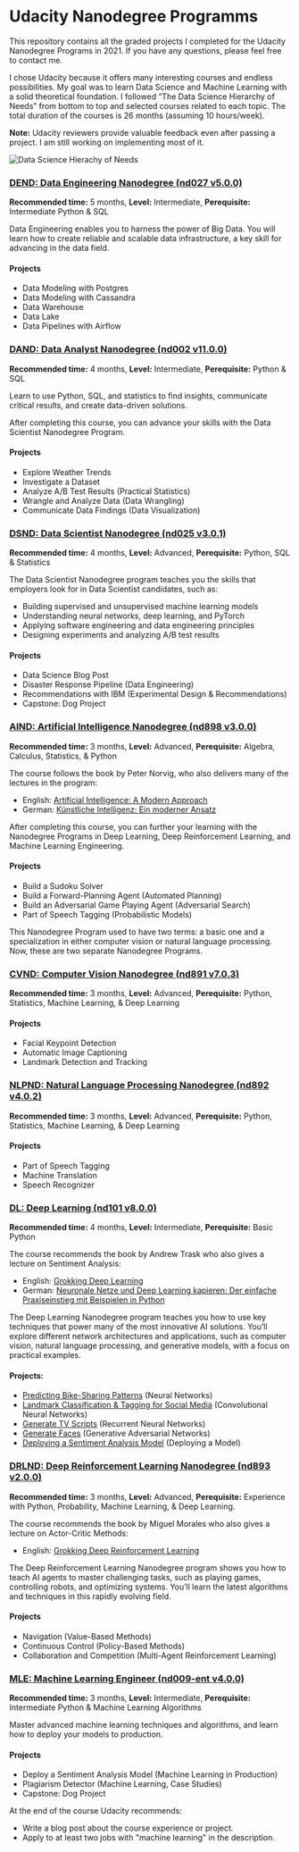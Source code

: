 # Udacity Nanodegree Programms

This repository contains all the graded projects I completed for the Udacity Nanodegree Programs in 2021. If you have any questions, please feel free to contact me.

I chose Udacity because it offers many interesting courses and endless possibilities. My goal was to learn Data Science and Machine Learning with a solid theoretical foundation. I followed “The Data Science Hierarchy of Needs” from bottom to top and selected courses related to each topic. The total duration of the courses is 26 months (assuming 10 hours/week).

__Note:__ Udacity reviewers provide valuable feedback even after passing a project. I am still working on implementing most of it.

![Data Science Hierachy of Needs](/images/hierachy.png)

### [DEND: Data Engineering Nanodegree (nd027 v5.0.0)](DEND)
__Recommended time:__ 5 months, __Level:__ Intermediate, __Perequisite:__ Intermediate Python & SQL

Data Engineering enables you to harness the power of Big Data. You will learn how to create reliable and scalable data infrastructure, a key skill for advancing in the data field.

#### Projects
- Data Modeling with Postgres
- Data Modeling with Cassandra
- Data Warehouse
- Data Lake
- Data Pipelines with Airflow

### [DAND: Data Analyst Nanodegree (nd002 v11.0.0)](DAND)
__Recommended time:__ 4 months, __Level:__ Intermediate, __Perequisite:__ Python & SQL

Learn to use Python, SQL, and statistics to find insights, communicate critical results, and create data-driven solutions. 

After completing this course, you can advance your skills with the Data Scientist Nanodegree Program.

#### Projects
- Explore Weather Trends
- Investigate a Dataset
- Analyze A/B Test Results (Practical Statistics)
- Wrangle and Analyze Data (Data Wrangling)
- Communicate Data Findings (Data Visualization)

### [DSND: Data Scientist Nanodegree (nd025 v3.0.1)](DSND)
__Recommended time:__ 4 months, __Level:__ Advanced, __Perequisite:__ Python, SQL & Statistics

The Data Scientist Nanodegree program teaches you the skills that employers look for in Data Scientist candidates, such as:
* Building supervised and unsupervised machine learning models
* Understanding neural networks, deep learning, and PyTorch
* Applying software engineering and data engineering principles
* Designing experiments and analyzing A/B test results

#### Projects
- Data Science Blog Post
- Disaster Response Pipeline (Data Engineering)
- Recommendations with IBM (Experimental Design & Recommendations)
- Capstone: Dog Project

### [AIND: Artificial Intelligence Nanodegree (nd898 v3.0.0)](AIND)
__Recommended time:__ 3 months, __Level:__ Advanced, __Perequisite:__ Algebra, Calculus, Statistics, & Python

The course follows the book by Peter Norvig, who also delivers many of the lectures in the program:
* English: [Artificial Intelligence: A Modern Approach](https://amzn.to/3x9zn09)
* German: [Künstliche Intelligenz: Ein moderner Ansatz](https://amzn.to/3jaDqVx)

After completing this course, you can further your learning with the Nanodegree Programs in Deep Learning, Deep Reinforcement Learning, and Machine Learning Engineering.

#### Projects
- Build a Sudoku Solver
- Build a Forward-Planning Agent (Automated Planning)
- Build an Adversarial Game Playing Agent (Adversarial Search)
- Part of Speech Tagging (Probabilistic Models)

This Nanodegree Program used to have two terms: a basic one and a specialization in either computer vision or natural language processing. Now, these are two separate Nanodegree Programs.

### [CVND: Computer Vision Nanodegree  (nd891 v7.0.3)](CVND)
__Recommended time:__ 3 months, __Level:__ Advanced, __Perequisite:__ Python, Statistics, Machine Learning, & Deep Learning

#### Projects
* Facial Keypoint Detection
* Automatic Image Captioning
* Landmark Detection and Tracking

### [NLPND: Natural Language Processing Nanodegree (nd892 v4.0.2)](NLPND)
__Recommended time:__ 3 months, __Level:__ Advanced, __Perequisite:__ Python, Statistics, Machine Learning, & Deep Learning

#### Projects
* Part of Speech Tagging
* Machine Translation
* Speech Recognizer

### [DL: Deep Learning (nd101 v8.0.0)](DL)
__Recommended time:__ 4 months, __Level:__ Intermediate, __Perequisite:__ Basic Python

The course recommends the book by Andrew Trask who also gives a lecture on Sentiment Analysis:
* English: [Grokking Deep Learning](https://amzn.to/3qqyD3R)
* German: [Neuronale Netze und Deep Learning kapieren: Der einfache Praxiseinstieg mit Beispielen in Python](https://amzn.to/3jf0Clt)

The Deep Learning Nanodegree program teaches you how to use key techniques that power many of the most innovative AI solutions. You’ll explore different network architectures and applications, such as computer vision, natural language processing, and generative models, with a focus on practical examples.

#### Projects:
* [Predicting Bike-Sharing Patterns](DL/Predicting%20Bike-Sharing%20Patterns) (Neural Networks)
* [Landmark Classification & Tagging for Social Media](DL/Landmark%20Classification%20%26%20Tagging%20for%20Social%20Media) (Convolutional Neural Networks)
* [Generate TV Scripts](DL/Generate%20TV%20Scripts) (Recurrent Neural Networks)
* [Generate Faces](DL/Generate%20Faces) (Generative Adversarial Networks)
* [Deploying a Sentiment Analysis Model](DL/Deploying%20a%20Sentiment%20Analysis%20Model) (Deploying a Model)

### [DRLND: Deep Reinforcement Learning Nanodegree (nd893 v2.0.0)](DRLND)
__Recommended time:__ 3 months, __Level:__ Advanced, __Perequisite:__ Experience with Python, Probability, Machine Learning, & Deep Learning.

The course recommends the book by Miguel Morales who also gives a lecture on Actor-Critic Methods:
* English: [Grokking Deep Reinforcement Learning](https://amzn.to/3A0gEWD)

The Deep Reinforcement Learning Nanodegree program shows you how to teach AI agents to master challenging tasks, such as playing games, controlling robots, and optimizing systems. You’ll learn the latest algorithms and techniques in this rapidly evolving field.

#### Projects
* Navigation (Value-Based Methods)
* Continuous Control (Policy-Based Methods)
* Collaboration and Competition (Multi-Agent Reinforcement Learning)

### [MLE: Machine Learning Engineer (nd009-ent v4.0.0)](MLE)
__Recommended time:__ 3 months, __Level:__ Intermediate, __Perequisite:__ Intermediate Python & Machine Learning Algorithms

Master advanced machine learning techniques and algorithms, and learn how to deploy your models to production.

#### Projects
* Deploy a Sentiment Analysis Model (Machine Learning in Production)
* Plagiarism Detector (Machine Learning, Case Studies)
* Capstone: Dog Project

At the end of the course Udacity recommends:
* Write a blog post about the course experience or project.
* Apply to at least two jobs with "machine learning" in the description.
